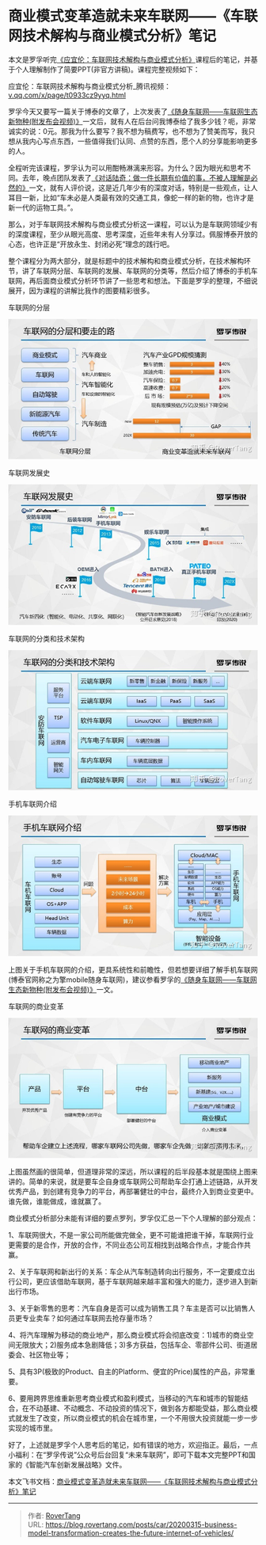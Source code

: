 # 商业模式变革造就未来车联网——《车联网技术解构与商业模式分析》笔记


本文是罗孚听完[《应宜伦：车联网技术解构与商业模式分析》](https://www.pateo.com.cn/zh/news_detail.html?id=1093)课程后的笔记，并基于个人理解制作了简要PPT(非官方讲稿)。课程完整视频如下：

应宜伦：车联网技术解构与商业模式分析_腾讯视频：[v.qq.com/x/page/t0933cz9yyq.html](https://v.qq.com/x/page/t0933cz9yyq.html)

罗孚今天又要写一篇关于博泰的文章了，上次发表了[《随身车联网——车联网生态新物种(附发布会视频)》](/posts/smartcar/20200307-portable-internet-of-vehicles-new-ecological-species-of-internet-of-vehicles/)一文后，就有人在后台问我博泰给了我多少钱？呃，非常诚实的说：0元。那我为什么要写？我不想为稿费写，也不想为了赞美而写，我只想从我内心写点东西，一些值得我们认同、点赞的东西，愿个人的分享能影响更多的人。

全程听完该课程，罗孚认为可以用酣畅淋漓来形容。为什么？因为眼光和思考不同。去年，晚点团队发表了[《对话陆奇：做一件长期有价值的事，不被人理解是必然的》](https://mp.weixin.qq.com/s/GEJjJVSv6fAxtfyJE0GIeQ)一文，就有人评价说，这是近几年少有的深度对话，特别是一些观点，让人耳目一新，比如“车未必是人类最有效的交通工具，像蛇一样的新的物，也许才是新一代的运物工具。”。

那么，对于车联网技术解构与商业模式分析这一课程，可以认为是车联网领域少有的深度课程，至少从眼光高度、思考深度，近些年未有人分享过。佩服博泰开放的心态，也许正是“开放永生、封闭必死”理念的践行吧。

整个课程分为两大部分，就是标题中的技术解构和商业模式分析，在技术解构环节，讲了车联网分层、车联网的发展、车联网的分类等，然后介绍了博泰的手机车联网，再后面商业模式分析环节讲了一些思考和想法。下面是罗孚的整理，不细说展开，因为课程的讲解比我作的图要精彩很多。

车联网的分层

![](assets/boxcnwPgzHQnjxgYtCVlg79kxIe.jpg)

车联网发展史

![](assets/boxcnvXYpkawIPM6uw0o4tkdNIc.jpg)

车联网的分类和技术架构

![](assets/boxcnLVnUhUy45K87iSLUnTNx10.jpg)

手机车联网介绍

![](assets/boxcnPfmac5UL8HZLVfdV40SwMg.jpg)

上图关于手机车联网的介绍，更具系统性和前瞻性，但若想要详细了解手机车联网(博泰官网称之为擎mobile随身车联网)，建议参看罗孚的[《随身车联网——车联网生态新物种(附发布会视频)》](/posts/smartcar/20200307-portable-internet-of-vehicles-new-ecological-species-of-internet-of-vehicles/)一文。

车联网的商业变革

![](assets/boxcnZdXVWBiKXgOoXoc5oANR7c.jpeg)

上图虽然画的很简单，但道理非常的深远，所以课程的后半段基本就是围绕上图来讲的。简单的来说，就是要车企自身或车联网公司帮助车企打通上述链路，从开发优秀产品，到创建有竞争力的平台，再部署健壮的中台，最终介入到商业变更中。谁先做，谁能做成，谁就赢了。

商业模式分析部分未能有详细的要点罗列，罗孚仅汇总一下个人理解的部分观点：

1、车联网很大，不是一家公司所能做完做全，更不可能谁把谁干掉，车联网行业更需要的是合作，开放的合作，不同业态公司互相找到战略合作点，才能合作共赢。

2、关于车联网和新出行的关系：车企从汽车制造转向出行服务，不一定要成立出行公司，更应该借助车联网，基于车联网越来越丰富和强大的能力，逐步进入到新出行市场。

3、关于新零售的思考：汽车自身是否可以成为销售工具？车主是否可以比销售人员更专业卖车？如何通过车联网去抢存量市场？

4、将汽车理解为移动的商业地产，那么商业模式将会彻底改变：1)城市的商业空间无限放大；2)服务成本急剧降低；3)多方获益，包括车企、零部件公司、街道居委会、社区物业等；

5、具有3P(极致的Product、自主的Platform、便宜的Price)属性的产品，非常重要。

6、要用跨界思维重新思考商业模式和盈利模式，当移动的汽车和城市的智能结合，在不动基建、不动概念、不动投资的情况下，做到各方都能受益，那么商业模式就发生了改变，所以商业模式的机会在城市里，一个不用很大投资就能一步一步实现的城市里。

好了，上述就是罗孚个人思考后的笔记，如有错误的地方，欢迎指正。最后，一点小福利：在“罗孚传说”公众号后台回复“未来车联网”，即可下载本文完整PPT和国家的《智能汽车创新发展战略》文件。

本文飞书文档：[商业模式变革造就未来车联网——《车联网技术解构与商业模式分析》笔记](https://rovertang.feishu.cn/docx/doxcntqPkJM5Ypu2NPT58pVexwc)


---

> 作者: [RoverTang](https://rovertang.com)  
> URL: https://blog.rovertang.com/posts/car/20200315-business-model-transformation-creates-the-future-internet-of-vehicles/  

